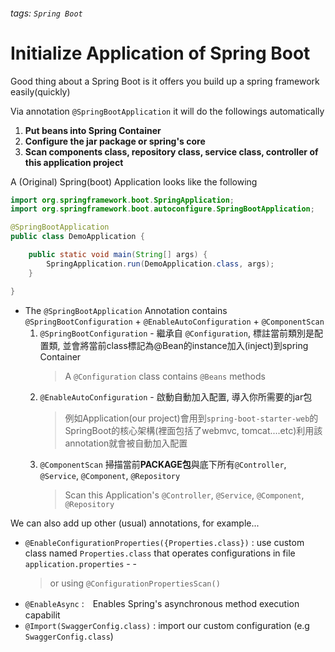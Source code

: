 ###### tags: `Spring Boot`
# Initialize Application of Spring Boot

Good thing about a Spring Boot is it offers you build up a spring framework easily(quickly)    

Via annotation `@SpringBootApplication` it will do the followings automatically
1. **Put beans into Spring Container**
2. **Configure the jar package or spring's core**
3. **Scan components class, repository class, service class, controller of this application project**

A (Original) Spring(boot) Application looks like the following
```java
import org.springframework.boot.SpringApplication;
import org.springframework.boot.autoconfigure.SpringBootApplication;

@SpringBootApplication
public class DemoApplication {

    public static void main(String[] args) {
        SpringApplication.run(DemoApplication.class, args);
    }

}
```
- The `@SpringBootApplication` Annotation contains `@SpringBootConfiguration` + `@EnableAutoConfiguration` + `@ComponentScan`  
  1. `@SpringBootConfiguration` - 繼承自 `@Configuration`, 標註當前類別是配置類, 並會將當前class標記為@Bean的instance加入(inject)到spring Container  
     > A `@Configuration` class contains `@Beans` methods  
  2. `@EnableAutoConfiguration` - 啟動自動加入配置, 導入你所需要的jar包  
     > 例如Application(our project)會用到`spring-boot-starter-web`的SpringBoot的核心架構(裡面包括了webmvc, tomcat....etc)利用該annotation就會被自動加入配置   
  3. `@ComponentScan` 掃描當前**PACKAGE包**與底下所有`@Controller`, `@Service`, `@Component`, `@Repository`
     > Scan this Application's `@Controller`, `@Service`, `@Component`, `@Repository`

We can also add up other (usual) annotations, for example...
- `@EnableConfigurationProperties({Properties.class})` : use custom class named `Properties.class` that operates configurations in file `application.properties` - -
  > or using `@ConfigurationPropertiesScan()`
- `@EnableAsync` :　Enables Spring's asynchronous method execution capabilit
- `@Import(SwaggerConfig.class)` : import our custom configuration (e.g `SwaggerConfig.class`)
